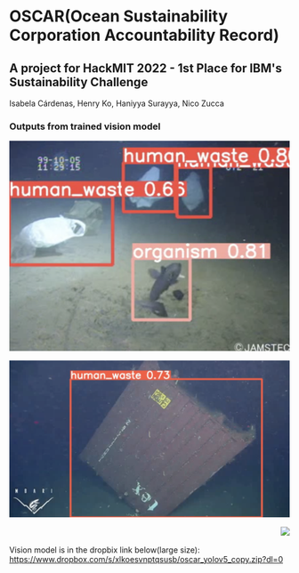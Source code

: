 # OSCAR(Ocean Sustainability Corporation Accountability Record)
## A project for HackMIT 2022 - 1st Place for IBM's Sustainability Challenge

Isabela Cárdenas, Henry Ko, Haniyya Surayya, Nico Zucca

### Outputs from trained vision model
<p align="left">
  <img src="https://github.com/Nianzu/OceanShield/blob/main/VisionModel_results/plastic_bags_2.png" width="740"/>
</p>
<p align="center">
  <img src="https://github.com/Nianzu/OceanShield/blob/main/VisionModel_results/container.png" width="740"/>
</p>
<p align="right">
  <img src="https://github.com/Nianzu/OceanShield/blob/main/VisionModel_results/plastic_covers_2.png" width="740"/>
</p>



Vision model is in the dropbix link below(large size):
https://www.dropbox.com/s/xlkoesvnptqsusb/oscar_yolov5_copy.zip?dl=0


